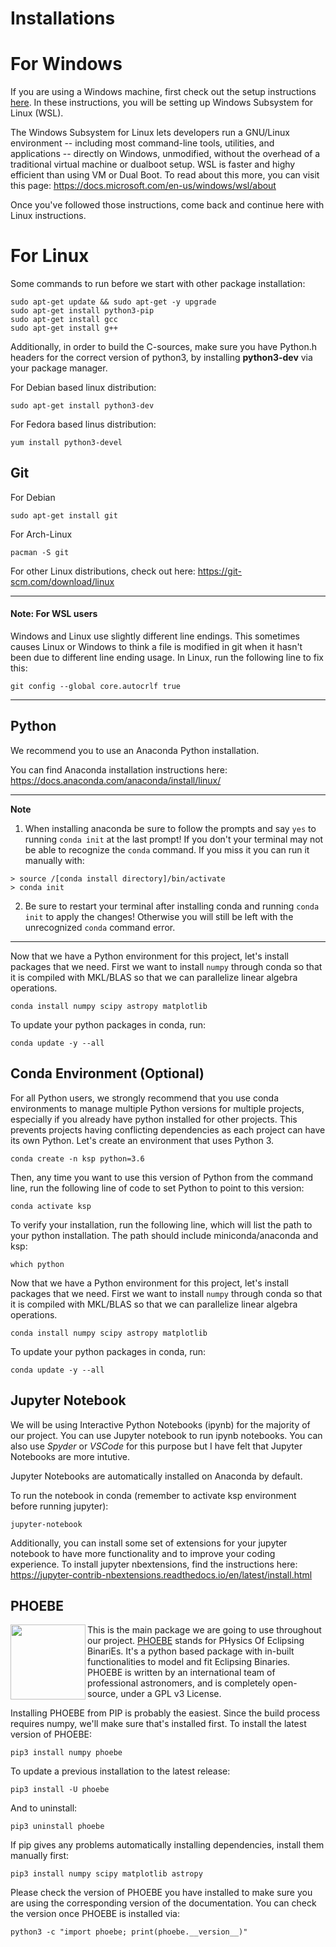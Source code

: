 # Installations 

# For Windows

If you are using a Windows machine, first check out the setup instructions [here](Windows_Install.md). In these instructions, you will be setting up Windows Subsystem for Linux (WSL). 

The Windows Subsystem for Linux lets developers run a GNU/Linux environment -- including most command-line tools, utilities, and applications -- directly on Windows, unmodified, without the overhead of a traditional virtual machine or dualboot setup. WSL is faster and highy efficient than using VM or Dual Boot. To read about this more, you can visit this page: https://docs.microsoft.com/en-us/windows/wsl/about

Once you've followed those instructions, come back and continue here with Linux instructions.

# For Linux
Some commands to run before we start with other package installation:

    sudo apt-get update && sudo apt-get -y upgrade
    sudo apt-get install python3-pip
    sudo apt-get install gcc 
    sudo apt-get install g++

Additionally, in order to build the C-sources, make sure you have Python.h headers for the correct version of python3, by installing **python3-dev** via your package manager.
 
  For Debian based linux distribution:
    
    sudo apt-get install python3-dev
    
  For Fedora based linus distribution:
    
    yum install python3-devel 

## Git

For Debian

    sudo apt-get install git

For Arch-Linux

    pacman -S git
    
For other Linux distributions, check out here: https://git-scm.com/download/linux

---

#### Note: For WSL users

Windows and Linux use slightly different line endings. This sometimes causes Linux or Windows to think a file is modified in git when it hasn't been due to different line ending usage. In Linux, run the following line to fix this:

    git config --global core.autocrlf true
---

## Python
We recommend you to use an Anaconda Python installation. 

You can find Anaconda installation instructions here: https://docs.anaconda.com/anaconda/install/linux/

---
**Note**

1. When installing anaconda be sure to follow the prompts and say `yes` to running `conda init` at the last prompt! If you don't your terminal may not be able to recognize the `conda` command. If you miss it you can run it manually with:
```
> source /[conda install directory]/bin/activate
> conda init
```

2. Be sure to restart your terminal after installing conda and running `conda init` to apply the changes! Otherwise you will still be left with the unrecognized `conda` command error. 

---

Now that we have a Python environment for this project, let's install packages that we need. First we want to install `numpy` through conda so that it is compiled with MKL/BLAS so that we can parallelize linear algebra operations. 

    conda install numpy scipy astropy matplotlib
    
To update your python packages in conda, run:

    conda update -y --all

## Conda Environment (Optional)
For all Python users, we strongly recommend that you use conda environments to manage multiple Python versions for multiple projects, especially if you already have python installed for other projects. This prevents projects having conflicting dependencies as each project can have its own Python. Let's create an environment that uses Python 3.

    conda create -n ksp python=3.6

Then, any time you want to use this version of Python from the command line, run the following line of code to set Python to point to this version:

    conda activate ksp

 To verify your installation, run the following line, which will list the path to your python installation. The path should include miniconda/anaconda and ksp:

    which python

Now that we have a Python environment for this project, let's install packages that we need. First we want to install `numpy` through conda so that it is compiled with MKL/BLAS so that we can parallelize linear algebra operations. 

    conda install numpy scipy astropy matplotlib
    
To update your python packages in conda, run:

    conda update -y --all

## Jupyter Notebook

We will be using Interactive Python Notebooks (ipynb) for the majority of our project. You can use Jupyter notebook to run ipynb notebooks. You can also use _Spyder_ or _VSCode_ for this purpose but I have felt that Jupyter Notebooks are more intutive.

Jupyter Notebooks are automatically installed on Anaconda by default. 

To run the notebook in conda (remember to activate ksp environment before running jupyter):
    
    jupyter-notebook

Additionally, you can install some set of extensions for your jupyter notebook to have more functionality and to improve your coding experience. To install jupyter nbextensions, find the instructions here: https://jupyter-contrib-nbextensions.readthedocs.io/en/latest/install.html

## PHOEBE

<img align="left" src="http://phoebe-project.org/logos/logo_release_23.svg" width="120">

This is the main package we are going to use throughout our project. [PHOEBE](http://phoebe-project.org/) stands for PHysics Of Eclipsing BinariEs. It's a python based package with in-built functionalities to model and fit Eclipsing Binaries. PHOEBE is written by an international team of professional astronomers, and is completely open-source, under a GPL v3 License.

Installing PHOEBE from PIP is probably the easiest. Since the build process requires numpy, we'll make sure that's installed first. To install the latest version of PHOEBE:

    pip3 install numpy phoebe
To update a previous installation to the latest release:

    pip3 install -U phoebe
And to uninstall:

    pip3 uninstall phoebe
If pip gives any problems automatically installing dependencies, install them manually first:

    pip3 install numpy scipy matplotlib astropy
Please check the version of PHOEBE you have installed to make sure you are using the corresponding version of the documentation. You can check the version once PHOEBE is installed via:

    python3 -c "import phoebe; print(phoebe.__version__)"

